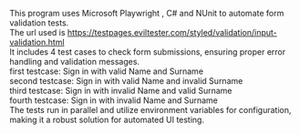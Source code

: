 This program uses Microsoft Playwright , C# and NUnit to automate form validation tests.  
The url used is https://testpages.eviltester.com/styled/validation/input-validation.html  
It includes 4 test cases to check form submissions, ensuring proper error handling and validation messages.  
first testcase: Sign in with valid Name and Surname  
second testcase: Sign in with valid Name and invalid Surname  
third testcase: Sign in with invalid Name and valid Surname  
fourth testcase: Sign in with invalid Name and Surname  
The tests run in parallel and utilize environment variables for configuration, making it a robust solution for automated UI testing.  
